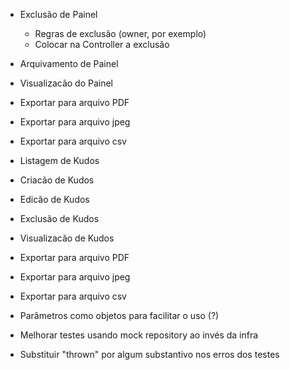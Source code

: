 - Exclusão de Painel
  - Regras de exclusão (owner, por exemplo)
  - Colocar na Controller a exclusão
- Arquivamento de Painel
- Visualizacão do Painel
- Exportar para arquivo PDF
- Exportar para arquivo jpeg
- Exportar para arquivo csv

- Listagem de Kudos
- Criacão de Kudos
- Edicão de Kudos
- Exclusão de Kudos
- Visualizacão de Kudos
- Exportar para arquivo PDF
- Exportar para arquivo jpeg
- Exportar para arquivo csv

- Parâmetros como objetos para facilitar o uso (?)
- Melhorar testes usando mock repository ao invés da infra
- Substituir "thrown" por algum substantivo nos erros dos testes
